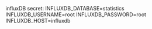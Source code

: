 influxDB secret:
  INFLUXDB_DATABASE=statistics
  INFLUXDB_USERNAME=root
  INFLUXDB_PASSWORD=root
  INFLUXDB_HOST=influxdb

